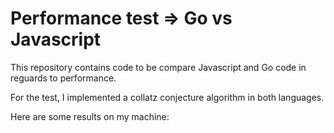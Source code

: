 # Performance test => Go vs Javascript

This repository contains code to be compare Javascript and Go code in reguards to performance.

For the test, I implemented a collatz conjecture algorithm in both languages.

Here are some results on my machine: